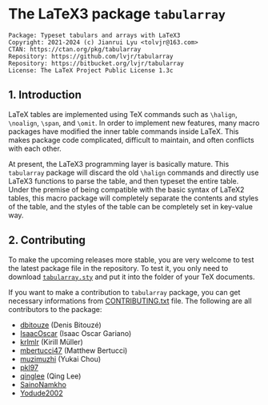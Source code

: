 # The LaTeX3 package `tabularray`

```
Package: Typeset tabulars and arrays with LaTeX3
Copyright: 2021-2024 (c) Jianrui Lyu <tolvjr@163.com>
CTAN: https://ctan.org/pkg/tabularray
Repository: https://github.com/lvjr/tabularray
Repository: https://bitbucket.org/lvjr/tabularray
License: The LaTeX Project Public License 1.3c
```

## 1\. Introduction

LaTeX tables are implemented using TeX commands such as `\halign`, `\noalign`, `\span`, and `\omit`.
In order to implement new features, many macro packages have modified the inner table commands inside LaTeX.
This makes package code complicated, difficult to maintain, and often conflicts with each other.

At present, the LaTeX3 programming layer is basically mature.
This `tabularray` package will discard the old `\halign` commands and directly use LaTeX3 functions to parse the table,
and then typeset the entire table.
Under the premise of being compatible with the basic syntax of LaTeX2 tables,
this macro package will completely separate the contents and styles of the table,
and the styles of the table can be completely set in key-value way.

## 2\. Contributing

To make the upcoming releases more stable, you are very welcome to test the latest package file in the repository.
To test it, you only need to download [`tabularray.sty`](https://github.com/lvjr/tabularray/raw/main/tabularray.sty)
and put it into the folder of your TeX documents.

If you want to make a contribution to `tabularray` package, you can get necessary informations from [CONTRIBUTING.txt](https://github.com/lvjr/tabularray/blob/main/CONTRIBUTING.txt) file.
The following are all contributors to the package:

  - [dbitouze](https://github.com/lvjr/tabularray/commits?author=dbitouze) (Denis Bitouzé)
  - [IsaacOscar](https://github.com/lvjr/tabularray/commits?author=IsaacOscar) (Isaac Oscar Gariano)
  - [krlmlr](https://github.com/lvjr/tabularray/commits?author=krlmlr) (Kirill Müller)
  - [mbertucci47](https://github.com/lvjr/tabularray/commits?author=mbertucci47) (Matthew Bertucci)
  - [muzimuzhi](https://github.com/lvjr/tabularray/commits?author=muzimuzhi) (Yukai Chou)
  - [pkl97](https://github.com/lvjr/tabularray/commits?author=pkl97)
  - [qinglee](https://github.com/lvjr/tabularray/commits?author=qinglee) (Qing Lee)
  - [SainoNamkho](https://github.com/lvjr/tabularray/commits?author=SainoNamkho)
  - [Yodude2002](https://github.com/lvjr/tabularray/commits?author=Yodude2002)
